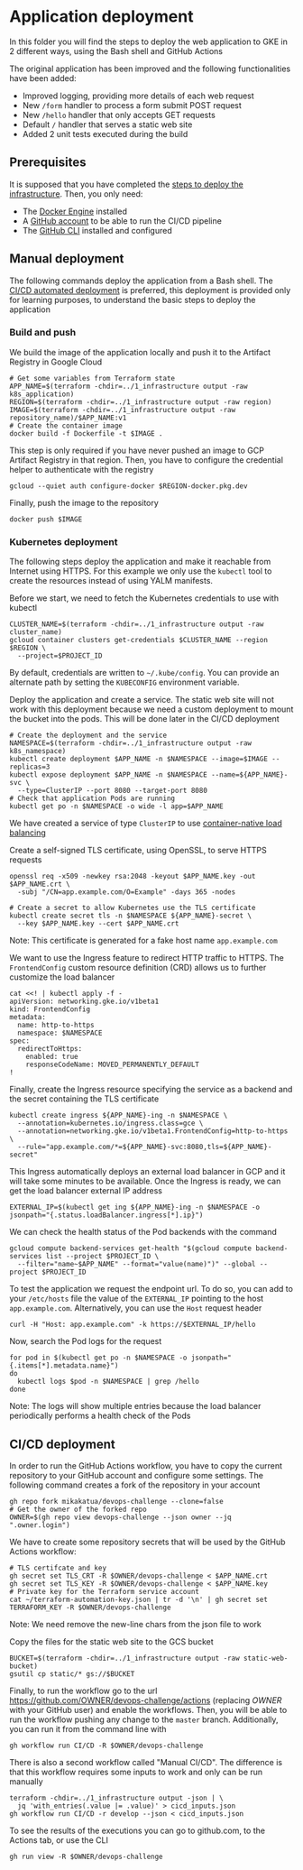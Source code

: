 # Application deployment
In this folder you will find the steps to deploy the web application to GKE in 2 different ways, using the Bash shell and GitHub Actions

The original application has been improved and the following functionalities have been added:
* Improved logging, providing more details of each web request
* New `/form` handler to process a form submit POST request
* New `/hello` handler that only accepts GET requests
* Default `/` handler that serves a static web site
* Added 2 unit tests executed during the build

## Prerequisites
It is supposed that you have completed the [steps to deploy the infrastructure](../1_infrastructure). Then, you only need:
* The [Docker Engine](https://docs.docker.com/get-docker/) installed
* A [GitHub account](https://github.com/) to be able to run the CI/CD pipeline
* The [GitHub CLI](https://cli.github.com/) installed and configured

## Manual deployment
The following commands deploy the application from a Bash shell. The [CI/CD automated deployment](#cicd-deployment) is preferred, this deployment is provided only for learning purposes, to understand the basic steps to deploy the application

### Build and push
We build the image of the application locally and push it to the Artifact Registry in Google Cloud
```
# Get some variables from Terraform state
APP_NAME=$(terraform -chdir=../1_infrastructure output -raw k8s_application)
REGION=$(terraform -chdir=../1_infrastructure output -raw region)
IMAGE=$(terraform -chdir=../1_infrastructure output -raw repository_name)/$APP_NAME:v1
# Create the container image
docker build -f Dockerfile -t $IMAGE .
```

This step is only required if you have never pushed an image to GCP Artifact Registry in that region. Then, you have to configure the credential helper to authenticate with the registry
```
gcloud --quiet auth configure-docker $REGION-docker.pkg.dev
```

Finally, push the image to the repository
```
docker push $IMAGE
```

### Kubernetes deployment
The following steps deploy the application and make it reachable from Internet using HTTPS. For this example we only use the `kubectl` tool to create the resources instead of using YALM manifests.

Before we start, we need to fetch the Kubernetes credentials to use with kubectl
```
CLUSTER_NAME=$(terraform -chdir=../1_infrastructure output -raw cluster_name)
gcloud container clusters get-credentials $CLUSTER_NAME --region $REGION \
  --project=$PROJECT_ID
```
By default, credentials are written to `~/.kube/config`. You can provide an alternate path by setting the `KUBECONFIG` environment variable.

Deploy the application and create a service. The static web site will not work with this deployment because we need a custom deployment to mount the bucket into the pods. This will be done later in the CI/CD deployment
```
# Create the deployment and the service
NAMESPACE=$(terraform -chdir=../1_infrastructure output -raw k8s_namespace)
kubectl create deployment $APP_NAME -n $NAMESPACE --image=$IMAGE --replicas=3
kubectl expose deployment $APP_NAME -n $NAMESPACE --name=${APP_NAME}-svc \
  --type=ClusterIP --port 8080 --target-port 8080
# Check that application Pods are running
kubectl get po -n $NAMESPACE -o wide -l app=$APP_NAME
```
We have created a service of type `ClusterIP` to use [container-native load balancing](https://cloud.google.com/kubernetes-engine/docs/concepts/container-native-load-balancing)

Create a self-signed TLS certificate, using OpenSSL, to serve HTTPS requests
```
openssl req -x509 -newkey rsa:2048 -keyout $APP_NAME.key -out $APP_NAME.crt \
  -subj "/CN=app.example.com/O=Example" -days 365 -nodes

# Create a secret to allow Kubernetes use the TLS certificate
kubectl create secret tls -n $NAMESPACE ${APP_NAME}-secret \
  --key $APP_NAME.key --cert $APP_NAME.crt
```
Note: This certificate is generated for a fake host name `app.example.com`

We want to use the Ingress feature to redirect HTTP traffic to HTTPS. The `FrontendConfig` custom resource definition (CRD) allows us to further customize the load balancer
```
cat <<! | kubectl apply -f -
apiVersion: networking.gke.io/v1beta1
kind: FrontendConfig
metadata:
  name: http-to-https
  namespace: $NAMESPACE
spec:
  redirectToHttps:
    enabled: true
    responseCodeName: MOVED_PERMANENTLY_DEFAULT
!
```

Finally, create the Ingress resource specifying the service as a backend and the secret containing the TLS certificate
```
kubectl create ingress ${APP_NAME}-ing -n $NAMESPACE \
  --annotation=kubernetes.io/ingress.class=gce \
  --annotation=networking.gke.io/v1beta1.FrontendConfig=http-to-https \
  --rule="app.example.com/*=${APP_NAME}-svc:8080,tls=${APP_NAME}-secret"
```

This Ingress automatically deploys an external load balancer in GCP and it will take some minutes to be available. Once the Ingress is ready, we can get the load balancer external IP address
```
EXTERNAL_IP=$(kubectl get ing ${APP_NAME}-ing -n $NAMESPACE -o jsonpath="{.status.loadBalancer.ingress[*].ip}")
```

We can check the health status of the Pod backends with the command
```
gcloud compute backend-services get-health "$(gcloud compute backend-services list --project $PROJECT_ID \
  --filter="name~$APP_NAME" --format="value(name)")" --global --project $PROJECT_ID
```

To test the application we request the endpoint url. To do so, you can add to your `/etc/hosts` file the value of the `EXTERNAL_IP` pointing to the host `app.example.com`. Alternatively, you can use the `Host` request header
```
curl -H "Host: app.example.com" -k https://$EXTERNAL_IP/hello
```

Now, search the Pod logs for the request
```
for pod in $(kubectl get po -n $NAMESPACE -o jsonpath="{.items[*].metadata.name}")
do 
  kubectl logs $pod -n $NAMESPACE | grep /hello
done
```
Note: The logs will show multiple entries because the load balancer periodically performs a health check of the Pods


## CI/CD deployment
In order to run the GitHub Actions workflow, you have to copy the current repository to your GitHub account and configure some settings. The following command creates a fork of the repository in your account
```
gh repo fork mikakatua/devops-challenge --clone=false
# Get the owner of the forked repo
OWNER=$(gh repo view devops-challenge --json owner --jq ".owner.login")
```

We have to create some repository secrets that will be used by the GitHub Actions workflow:
```
# TLS certifcate and key
gh secret set TLS_CRT -R $OWNER/devops-challenge < $APP_NAME.crt
gh secret set TLS_KEY -R $OWNER/devops-challenge < $APP_NAME.key
# Private key for the Terraform service account
cat ~/terraform-automation-key.json | tr -d '\n' | gh secret set TERRAFORM_KEY -R $OWNER/devops-challenge
```
Note: We need remove the new-line chars from the json file to work

Copy the files for the static web site to the GCS bucket
```
BUCKET=$(terraform -chdir=../1_infrastructure output -raw static-web-bucket)
gsutil cp static/* gs://$BUCKET
```

Finally, to run the workflow go to the url https://github.com/OWNER/devops-challenge/actions (replacing *OWNER* with your GitHub user) and enable the workflows. Then, you will be able to run the workflow pushing any change to the `master` branch. Additionally, you can run it from the command line with
```
gh workflow run CI/CD -R $OWNER/devops-challenge
```

There is also a second workflow called "Manual CI/CD". The difference is that this workflow requires some inputs to work and only can be run manually
```
terraform -chdir=../1_infrastructure output -json | \
  jq 'with_entries(.value |= .value)' > cicd_inputs.json
gh workflow run CI/CD -r develop --json < cicd_inputs.json
```

To see the results of the executions you can go to github.com, to the Actions tab, or use the CLI 
```
gh run view -R $OWNER/devops-challenge
```
